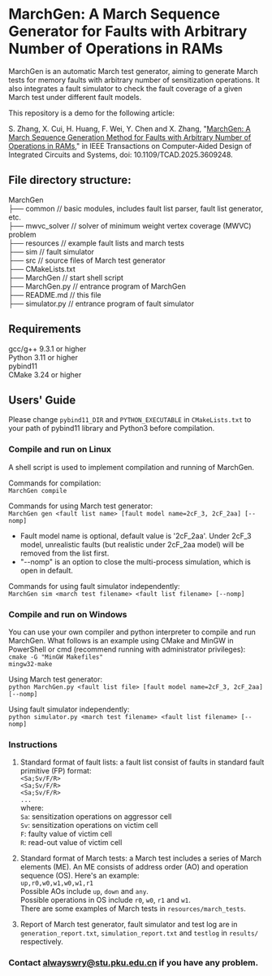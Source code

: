 # MarchGen: A  March Sequence Generator for Faults with Arbitrary Number of Operations in RAMs

  MarchGen is an automatic March test generator, aiming to generate March tests for memory faults with arbitrary number of sensitization operations. It also integrates a fault simulator to check the fault coverage of a given March test under different fault models.

  This repository is a demo for the following article:
  
  S. Zhang, X. Cui, H. Huang, F. Wei, Y. Chen and X. Zhang, "[MarchGen: A March Sequence Generation Method for Faults with Arbitrary Number of Operations in RAMs](https://ieeexplore.ieee.org/document/11159503)," in IEEE Transactions on Computer-Aided Design of Integrated Circuits and Systems, doi: 10.1109/TCAD.2025.3609248.
    
## File directory structure:

  MarchGen
<br>    ├── common // basic modules, includes fault list parser, fault list generator, etc.
<br>    ├── mwvc_solver // solver of minimum weight vertex coverage (MWVC) problem
<br>    ├── resources // example fault lists and march tests
<br>    ├── sim // fault simulator
<br>    ├── src // source files of March test generator
<br>    ├── CMakeLists.txt
<br>    ├── MarchGen // start shell script
<br>    ├── MarchGen.py // entrance program of MarchGen
<br>    ├── README.md // this file
<br>    ├── simulator.py // entrance program of fault simulator

## Requirements
gcc/g++ 9.3.1 or higher
<br>  Python 3.11 or higher
<br>  pybind11
<br> CMake 3.24 or higher
## Users' Guide
Please change ```pybind11_DIR``` and ```PYTHON_EXECUTABLE``` in ```CMakeLists.txt``` to your path of pybind11 library and Python3 before compilation.
### Compile and run on Linux
A shell script is used to implement compilation and running of MarchGen. 

Commands for compilation:
<br>    ```MarchGen compile```

Commands for using March test generator:
<br>    ```MarchGen gen <fault list name> [fault model name=2cF_3, 2cF_2aa] [--nomp]```
*    Fault model name is optional, default value is '2cF_2aa'. Under 2cF_3 model, unrealistic faults (but realistic under 2cF_2aa model) will be removed from the list first.
*    "--nomp" is an option to close the multi-process simulation, which is open in default.

Commands for using fault simulator independently:
<br>    ```MarchGen sim <march test filename> <fault list filename> [--nomp]```

### Compile and run on Windows
You can use your own compiler and python interpreter to compile and run MarchGen. What follows is an example using CMake and MinGW in PowerShell or cmd (recommend running with administrator privileges):
<br>    ```cmake -G "MinGW Makefiles"```
<br>    ```mingw32-make```

Using March test generator:
<br>    ```python MarchGen.py <fault list file> [fault model name=2cF_3, 2cF_2aa] [--nomp]```

Using fault simulator independently:
<br>    ```python simulator.py <march test filename> <fault list filename> [--nomp]```

### Instructions
1. Standard format of fault lists: a fault list consist of faults in standard fault primitive (FP) format: <br> ```<Sa;Sv/F/R>```
<br> ```<Sa;Sv/F/R>```
<br> ```<Sa;Sv/F/R>```
<br> ```...``` <br> where: <br> ```Sa```: sensitization operations on aggressor cell <br> ```Sv```: sensitization operations on victim cell <br> ```F```: faulty value of victim cell <br> ```R```: read-out value of victim cell

2. Standard format of March tests: a March test includes a series of March elements (ME). An ME consists of address order (AO) and operation sequence (OS). Here's an example:
<br> ```up,r0,w0,w1,w0,w1,r1``` <br> Possible AOs include ```up```, ```down``` and ```any```. <br> Possible operations in OS include ```r0```, ```w0```, ```r1``` and ```w1```. <br> There are some examples of March tests in ```resources/march_tests```.

3. Report of March test generator, fault simulator and test log are in ```generation_report.txt```, ```simulation_report.txt``` and ```testlog``` in ```results/``` respectively.

### Contact alwayswry@stu.pku.edu.cn if you have any problem.


 
